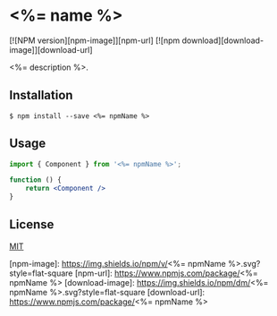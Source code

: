 # <%= name %>

  [![NPM version][npm-image]][npm-url]
  [![npm download][download-image]][download-url]

<%= description %>.

## Installation

`$ npm install --save <%= npmName %>`

## Usage

```jsx
import { Component } from '<%= npmName %>';

function () {
    return <Component />
}
```

## License

  [MIT](./LICENSE)

[npm-image]: https://img.shields.io/npm/v/<%= npmName %>.svg?style=flat-square
[npm-url]: https://www.npmjs.com/package/<%= npmName %>
[download-image]: https://img.shields.io/npm/dm/<%= npmName %>.svg?style=flat-square
[download-url]: https://www.npmjs.com/package/<%= npmName %>
